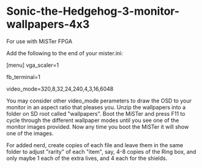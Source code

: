 # Sonic-the-Hedgehog-3-monitor-wallpapers-4x3
For use with MiSTer FPGA

Add the following to the end of your mister.ini:

[menu]
vga_scaler=1

fb_terminal=1

video_mode=320,8,32,24,240,4,3,16,6048

You may consider other video_mode perameters to draw the OSD to your monitor in an aspect ratio that pleases you. Unzip the wallpapers into a folder on SD root called "wallpapers". Boot the MiSTer and press F11 to cycle through the different wallpaper modes until you see one of the monitor images provided. Now any time you boot the MiSTer it will show one of the images.

For added nerd, create copies of each file and leave them in the same folder to adjust "rarity" of each "item", say, 4-8 copies of the Ring box, and only maybe 1 each of the extra lives, and 4 each for the shields.
